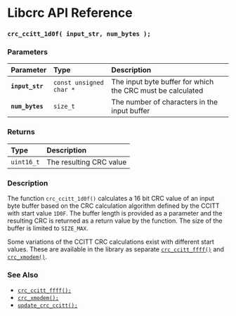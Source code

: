 # Libcrc API Reference

### `crc_ccitt_1d0f( input_str, num_bytes );`

### Parameters

| Parameter | Type | Description |
| :--- | :--- | :--- |
|**`input_str`**|`const unsigned char *`|The input byte buffer for which the CRC must be calculated|
|**`num_bytes`**|`size_t`|The number of characters in the input buffer|

### Returns

| Type | Description |
| :--- | :--- |
|`uint16_t`|The resulting CRC value|

### Description

The function `crc_ccitt_1d0f()` calculates a 16 bit CRC value of an input byte buffer based on the
CRC calculation algorithm defined by the CCITT with start value `1D0F`.
The buffer length is provided as a parameter and the resulting CRC is returned
as a return value by the function. The size of the buffer is limited to `SIZE_MAX`.

Some variations of the CCITT CRC calculations exist with different start values. These are
available in the library as separate
[`crc_ccitt_ffff()`](crc_ccitt_ffff.md) and [`crc_xmodem()`](crc_xmodem.md).

### See Also

* [`crc_ccitt_ffff();`](crc_ccitt_ffff.md)
* [`crc_xmodem();`](crc_xmodem.md)
* [`update_crc_ccitt();`](update_crc_ccitt.md)
